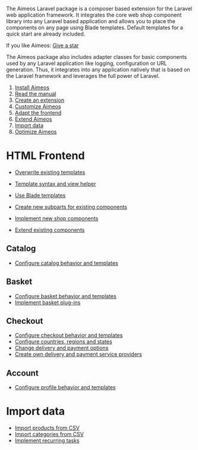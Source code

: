 The Aimeos Laravel package is a composer based extension for the Laravel web application framework. It integrates the core web shop component library into any Laravel based application and allows you to place the components on any page using Blade templates. Default templates for a quick start are already included.

If you like Aimeos: [Give a star](https://github.com/aimeos/aimeos-laravel)

The Aimeos package also includes adapter classes for basic components used by any Laravel application like logging, configuration or URL generation. Thus, it integrates into any application natively that is based on the Laravel framework and leverages the full power of Laravel.

1. [Install Aimeos](setup.md)
1. [Read the manual](../manual/index.md)
1. [Create an extension](../developer/extensions.md)
1. [Customize Aimeos](customize.md)
1. [Adapt the frontend](#html-frontend)
1. [Extend Aimeos](extend.md)
1. [Import data](#import-data)
1. [Optimize Aimeos](optimize.md)

# HTML Frontend

* [Overwrite existing templates](../frontend/html/overwrite-templates.md)
* [Template syntax and view helper](../infrastructure/view.md)
* [Use Blade templates](customize.md#blade-templates)

* [Create new subparts for existing components](../frontend/html/create-subparts.md)
* [Implement new shop components](../frontend/html/implement-components.md)
* [Extend existing components](../frontend/html/extend-components.md)

## Catalog

* [Configure catalog behavior and templates](../frontend/html/catalog-components.md)

## Basket

* [Configure basket behavior and templates](../frontend/html/basket-components.md)
* [Implement basket plug-ins](../providers/basket-plugins.md)

## Checkout

* [Configure checkout behavior and templates](../frontend/html/checkout-components.md)
* [Configure countries, regions and states](customize.md#countries-regions-and-states)
* [Change delivery and payment options](../manual/services.md)
* [Create own delivery and payment service providers](../providers/service/index.md)

## Account

* [Configure profile behavior and templates](../frontend/html/account-components.md)

# Import data

* [Import products from CSV](../cronjobs/product-csv-import.md)
* [Import categories from CSV](../cronjobs/catalog-csv-import.md)
* [Implement recurring tasks](../cronjobs/create-job-controller.md)
